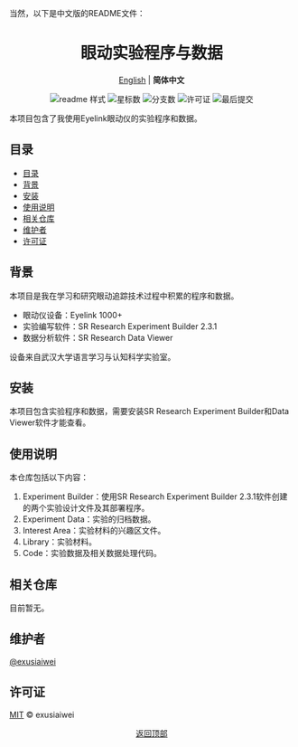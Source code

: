 当然，以下是中文版的README文件：

<div align="center">
  <h1>眼动实验程序与数据</h1>
  <p>
    <a href="README.md">English</a> |
    <b>简体中文</b>
  </p>

  <!-- 徽章 -->
  <p>
    <img src="https://img.shields.io/badge/readme%20style-standard-brightgreen.svg?style=flat-square" alt="readme 样式">
    <img src="https://img.shields.io/github/stars/exusiaiwei/supp-eyetracking-ll-2022" alt="星标数">
    <img src="https://img.shields.io/github/forks/exusiaiwei/supp-eyetracking-ll-2022" alt="分支数">
    <img src="https://img.shields.io/github/license/exusiaiwei/supp-eyetracking-ll-2022" alt="许可证">
    <img src="https://img.shields.io/github/last-commit/exusiaiwei/supp-eyetracking-ll-2022" alt="最后提交">
  </p>
</div>

本项目包含了我使用Eyelink眼动仪的实验程序和数据。

## 目录

- [目录](#目录)
- [背景](#背景)
- [安装](#安装)
- [使用说明](#使用说明)
- [相关仓库](#相关仓库)
- [维护者](#维护者)
- [许可证](#许可证)

## 背景

本项目是我在学习和研究眼动追踪技术过程中积累的程序和数据。

- 眼动仪设备：Eyelink 1000+
- 实验编写软件：SR Research Experiment Builder 2.3.1
- 数据分析软件：SR Research Data Viewer

设备来自武汉大学语言学习与认知科学实验室。

## 安装

本项目包含实验程序和数据，需要安装SR Research Experiment Builder和Data Viewer软件才能查看。

## 使用说明

本仓库包括以下内容：

1. Experiment Builder：使用SR Research Experiment Builder 2.3.1软件创建的两个实验设计文件及其部署程序。
2. Experiment Data：实验的归档数据。
3. Interest Area：实验材料的兴趣区文件。
4. Library：实验材料。
5. Code：实验数据及相关数据处理代码。

## 相关仓库

目前暂无。

## 维护者

[@exusiaiwei](https://github.com/exusiaiwei)

## 许可证

[MIT](LICENSE) © exusiaiwei

<div align="center">
  <p>
    <a href="#眼动实验程序与数据">返回顶部</a>
  </p>
</div>